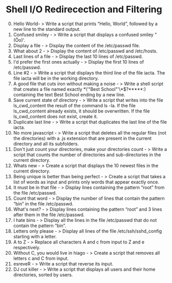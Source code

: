 # Shell I/O Redirecection and Filtering
0. Hello World- > Write a script that prints “Hello, World”, followed by a new line to the standard output.
1. Confused smiley - > Write a script that displays a confused smiley "(Ôo)'.
2. Display a file - > Display the content of the /etc/passwd file.
3. What about 2 - > Display the content of /etc/passwd and /etc/hosts.
4. Last lines of a file - > Display the last 10 lines of /etc/passwd.
5. I'd prefer the first ones actually - > Display the first 10 lines of /etc/passwd.
6. Line #2 - > Write a script that displays the third line of the file iacta. The file iacta will be in the working directory.
7. A good file that cuts iron without making a noise - > Write a shell script that creates a file named exactly \*\\'"Best School"\'\\*$\?\*\*\*\*\*:) containing the text Best School ending by a new line.
8. Save current state of directory - > Write a script that writes into the file ls_cwd_content the result of the command ls -la. If the file ls_cwd_content already exists, it should be overwritten. If the file ls_cwd_content does not exist, create it.
9. Duplicate last line - > Write a script that duplicates the last line of the file iacta.
10. No more javascript - > Write a script that deletes all the regular files (not the directories) with a .js extension that are present in the current directory and all its subfolders.
11. Don't just count your directories, make your directories count - > Write a script that counts the number of directories and sub-directories in the current directory.
12. Whats new - > Create a script that displays the 10 newest files in the current directory.
13. Being unique is better than being perfect - > Create a script that takes a list of words as input and prints only words that appear exactly once.
14. It must be in that file - > Display lines containing the pattern “root” from the file /etc/passwd.
15. Count that word - > Display the number of lines that contain the pattern “bin” in the file /etc/passwd.
16. What's next? - > Display lines containing the pattern “root” and 3 lines after them in the file /etc/passwd.
17. I hate bins - > Display all the lines in the file /etc/passwd that do not contain the pattern “bin”.
18. Letters only please - > Display all lines of the file /etc/ssh/sshd_config starting with a letter.
19. A to Z - > Replace all characters A and c from input to Z and e respectively.
20. Without C, you would live in hiago - > Create a script that removes all letters c and C from input.
21. esreveR - > Write a script that reverse its input.
22. DJ cut killer - > Write a script that displays all users and their home directories, sorted by users. 
